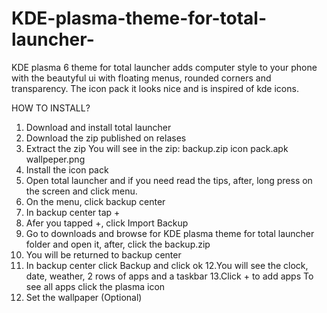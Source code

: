 # KDE-plasma-theme-for-total-launcher-
KDE plasma 6 theme for total launcher adds  computer style to your phone with the beautyful ui with floating menus, rounded corners and transparency. The icon pack it looks nice and is inspired of kde icons.

HOW TO INSTALL?
1. Download and install total launcher
2. Download the zip published on relases
3. Extract the zip
     You will see in the zip:
        backup.zip
        icon pack.apk
        wallpeper.png
4. Install the icon pack
5. Open total launcher and if you need read the tips, after, long press on the screen and click menu.
6. On the menu, click backup center
7. In backup center tap +
8. Afer you tapped +, click Import Backup
9. Go to downloads and browse for KDE plasma theme for total launcher folder and open it, after, click the backup.zip
10. You will be returned to backup center
11. In backup center click Backup and click ok
12.You will see the clock, date, weather, 2 rows of apps and a taskbar
13.Click + to add apps
      To see all apps click the plasma icon
14. Set the wallpaper (Optional)
  
